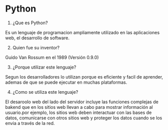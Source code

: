 # Python

1. ¿Que es Python?

Es un lenguaje de programacion ampliamente utilizado en las aplicaciones web, el desarrollo de software.

2. Quien fue su inventor?

Guido Van Rossum en el 1989 (Versión 0.9.0)

3. ¿Porque utilizar este lenguaje?

Segun los desarrolladores lo utilizan porque es eficiente y facil de aprender, ademas de que se puede ejecutar en muchas plataformas.

4. ¿Como se utiliza este lenguaje?

El desaroolo web del lado del servidor incluye las funciones complejas de bakend que en los sitios web llevan a cabo para mostrar información al usuario.por ejemplo, los sitios web deben interactuar con las bases de datos, comunicarse con otros sitios web y proteger los datos cuando se los envia a través de la red.